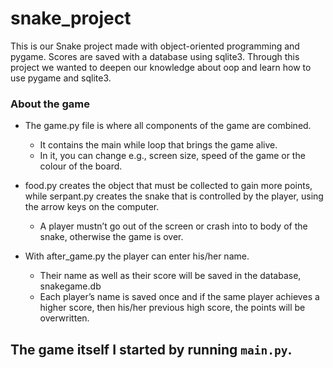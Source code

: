 # snake_project

This is our Snake project made with object-oriented programming and pygame. Scores are saved with a database using sqlite3. 
Through this project we wanted to deepen our knowledge about oop and learn how to use pygame and sqlite3.

### About the game

* The game.py file is where all components of the game are combined. 
    - It contains the main while loop that brings the game alive. 
    - In it, you can change e.g., screen size, speed of the game or the colour of the board.
 
* food.py creates the object that must be collected to gain more points, while serpant.py creates the snake that is controlled by the player, using the arrow keys on the computer. 
    - A player mustn’t go out of the screen or crash into to body of the snake, otherwise the game is over. 

* With after_game.py the player can enter his/her name. 
    - Their name as well as their score will be saved in the database, snakegame.db
    - Each player’s name is saved once and if the same player achieves a higher score, then his/her previous high score, the points will be overwritten. 

 
## The game itself I started by running `main.py`.

